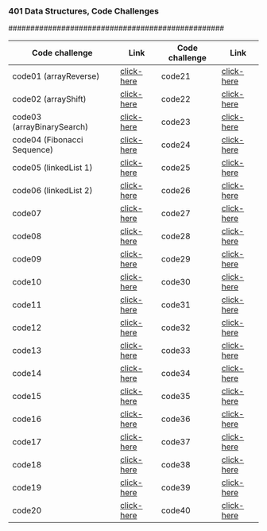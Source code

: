
### 401 Data Structures, Code Challenges

#################################################

Code challenge | Link | Code challenge | Link
------- | --------- | -------- | ----------
 code01 (arrayReverse) | [click-here](https://github.com/qaisw96/data-structures-and-algorithm-401/blob/main/challenges/arrayReverse/README.md) | code21 | [click-here]()
 code02 (arrayShift) | [click-here](https://github.com/qaisw96/data-structures-and-algorithm-401/blob/main/challenges/arrayShift/README.md) | code22 | [click-here]()
 code03 (arrayBinarySearch) | [click-here](https://github.com/qaisw96/data-structures-and-algorithm-401/blob/main/challenges/arrayBinarySearch/README.md) | code23 | [click-here]()
 code04 (Fibonacci Sequence) | [click-here](https://docs.google.com/spreadsheets/d/1CpezqtZaa3y27uW3SfV9SAEW0WQ0VYX_TiPpcwDwRkM/edit?usp=sharing) | code24 | [click-here]()
 code05 (linkedList 1) | [click-here](https://github.com/qaisw96/data-structures-and-algorithm-401/blob/main/challenges/linkedList/README.md) | code25 | [click-here]()
 code06 (linkedList 2) | [click-here](https://github.com/qaisw96/data-structures-and-algorithm-401/blob/main/challenges/linkedList/README.md) | code26 | [click-here]()
 code07 | [click-here]() | code27 | [click-here]()
 code08 | [click-here]() | code28 | [click-here]()
 code09 | [click-here]() | code29 | [click-here]()   
 code10 | [click-here]() | code30 | [click-here]()
 code11 | [click-here]() | code31 | [click-here]()
 code12 | [click-here]() | code32 | [click-here]()
 code13 | [click-here]() | code33 | [click-here]()
 code14 | [click-here]() | code34 | [click-here]()
 code15 | [click-here]() | code35 | [click-here]()
 code16 | [click-here]() | code36 | [click-here]()
 code17 | [click-here]() | code37 | [click-here]()
 code18 | [click-here]() | code38 | [click-here]()
 code19 | [click-here]() | code39 | [click-here]()
 code20 | [click-here]() | code40 | [click-here]()


